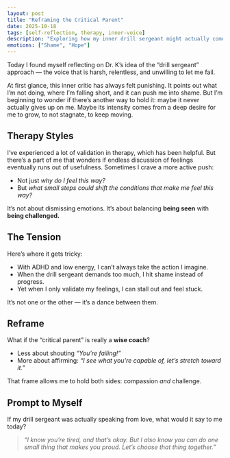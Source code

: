 ```yaml
---
layout: post
title: "Reframing the Critical Parent"
date: 2025-10-18
tags: [self-reflection, therapy, inner-voice]
description: "Exploring how my inner drill sergeant might actually come from love, and how to balance validation with encouragement toward action."
emotions: ["Shame", "Hope"]
---
```


Today I found myself reflecting on Dr. K’s idea of the “drill sergeant” approach — the voice that is harsh, relentless, and unwilling to let me fail.  

At first glance, this inner critic has always felt punishing. It points out what I’m not doing, where I’m falling short, and it can push me into shame. But I’m beginning to wonder if there’s another way to hold it: maybe it never actually gives up on me. Maybe its intensity comes from a deep desire for me to grow, to not stagnate, to keep moving.  

## Therapy Styles

I’ve experienced a lot of validation in therapy, which has been helpful. But there’s a part of me that wonders if endless discussion of feelings eventually runs out of usefulness. Sometimes I crave a more active push:  
- Not just *why do I feel this way?*  
- But *what small steps could shift the conditions that make me feel this way?*  

It’s not about dismissing emotions. It’s about balancing **being seen** with **being challenged.**

## The Tension

Here’s where it gets tricky:  
- With ADHD and low energy, I can’t always take the action I imagine.  
- When the drill sergeant demands too much, I hit shame instead of progress.  
- Yet when I only validate my feelings, I can stall out and feel stuck.  

It’s not one or the other — it’s a dance between them.

## Reframe

What if the “critical parent” is really a **wise coach**?  
- Less about shouting *“You’re failing!”*  
- More about affirming: *“I see what you’re capable of, let’s stretch toward it.”*  

That frame allows me to hold both sides: compassion *and* challenge.  

## Prompt to Myself

If my drill sergeant was actually speaking from love, what would it say to me today?

> *“I know you’re tired, and that’s okay. But I also know you can do one small thing that makes you proud. Let’s choose that thing together.”*
